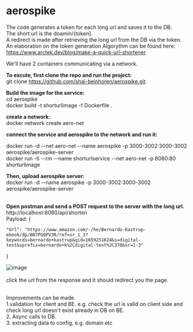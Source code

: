# aerospike

The code generates a token for each long url and saves it to the DB. <br />
The short url is the doamin/{token}.  <br />
A redirect is made after retrieving the long url from the DB via the token.  <br />
An elaboration on the token generation Algorythm can be found here:  <br />
https://www.arctek.dev/blog/make-a-quick-url-shortener  <br />

We'll have 2 containers communicating  via a network. <br />


**To excute, first clone the repo and run the project:** <br />
git clone https://github.com/shai-beinhoren/aerospike.git <br /> 

**Build the image for the service:** <br />
cd aerospike <br />
docker build -t shorturlimage -f Dockerfile . <br />

**create a network:**  <br />
docker network create aero-net <br />

**connect the service and aerospike to the network and run it:** <br />

docker run -d --net aero-net --name aerospike -p 3000-3002:3000-3002 aerospike/aerospike-server <br />
 docker run -ti --rm --name shorturlservice --net aero-net -p 8080:80 shorturlimage <br />

**Then, upload aerospike server:** <br />
docker run -d --name aerospike -p 3000-3002:3000-3002 aerospike/aerospike-server <br /> <br />


**Open postman and send a POST request to the server with the long url.** <br />
http://localhost:8080/api/shorten <br />
Payload:
{

    "Url": "https://www.amazon.com/-/he/Bernardo-Kastrup-ebook/dp/B07PGQPV3R/ref=sr_1_3?keywords=bernardo+kastrup&qid=1659251624&s=digital-   text&sprefix=bernardo+k%2Cdigital-text%2C370&sr=1-3"
}

![image](https://user-images.githubusercontent.com/5191999/182014723-5ff24873-eafa-412c-b6ca-3faf7b16e8c2.png) <br /> <br />
click the url from the response and it should redirect you the page.  <br />

<br />
Improvements can be made. <br />
1.validation for client and BE. e.g. check the url is valid on client side and check long url doesn't exist already in DB on BE.<br />
2. Async calls to DB. <br />
3. extracting data to config, e.g. domain etc  <br />
